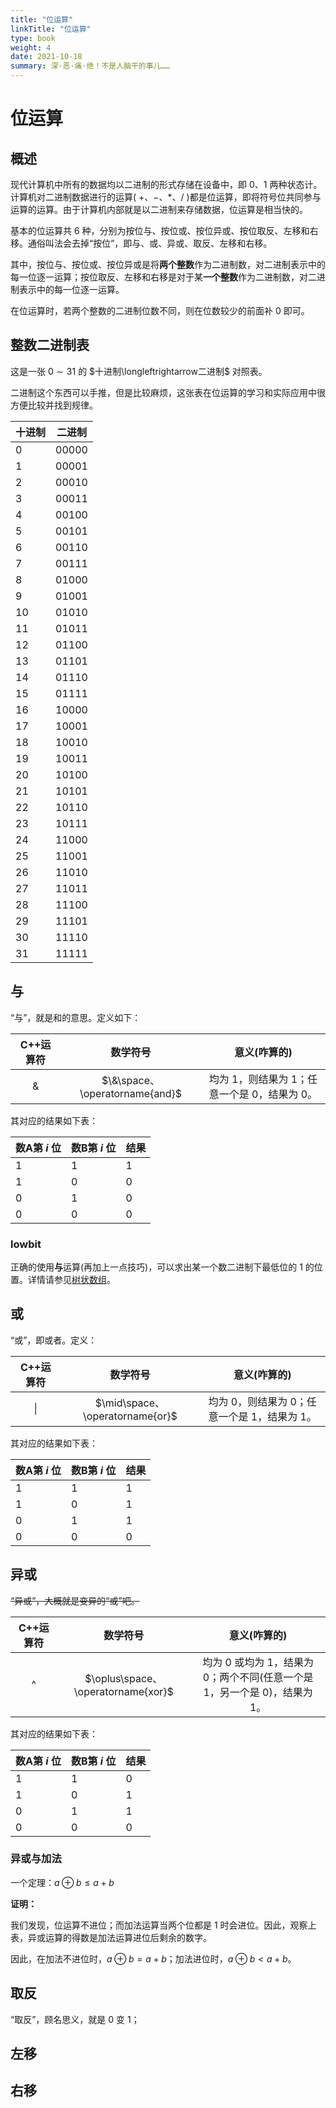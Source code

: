 ```yaml
---
title: "位运算"
linkTitle: "位运算"
type: book
weight: 4
date: 2021-10-18
summary: 深·恶·痛·绝！不是人脑干的事儿……
---
```


# 位运算

## 概述

现代计算机中所有的数据均以二进制的形式存储在设备中，即 $0$、$1$ 两种状态计。计算机对二进制数据进行的运算( $+$、$-$、$*$、$/$ )都是位运算，即将符号位共同参与运算的运算。由于计算机内部就是以二进制来存储数据，位运算是相当快的。

基本的位运算共 $6$ 种，分别为按位与、按位或、按位异或、按位取反、左移和右移。通俗叫法会去掉“按位”，即与、或、异或、取反、左移和右移。

其中，按位与、按位或、按位异或是将**两个整数**作为二进制数，对二进制表示中的每一位逐一运算；按位取反、左移和右移是对于某**一个整数**作为二进制数，对二进制表示中的每一位逐一运算。

在位运算时，若两个整数的二进制位数不同，则在位数较少的前面补 $0$ 即可。

## 整数二进制表

这是一张 $0\sim31$ 的 $十进制\longleftrightarrow二进制$ 对照表。

二进制这个东西可以手推，但是比较麻烦，这张表在位运算的学习和实际应用中很方便比较并找到规律。

| 十进制 | 二进制 |
| ------ | ------ |
| 0      | 00000  |
| 1      | 00001  |
| 2      | 00010  |
| 3      | 00011  |
| 4      | 00100  |
| 5      | 00101  |
| 6      | 00110  |
| 7      | 00111  |
| 8      | 01000  |
| 9      | 01001  |
| 10     | 01010  |
| 11     | 01011  |
| 12     | 01100  |
| 13     | 01101  |
| 14     | 01110  |
| 15     | 01111  |
| 16     | 10000  |
| 17     | 10001  |
| 18     | 10010  |
| 19     | 10011  |
| 20     | 10100  |
| 21     | 10101  |
| 22     | 10110  |
| 23     | 10111  |
| 24     | 11000  |
| 25     | 11001  |
| 26     | 11010  |
| 27     | 11011  |
| 28     | 11100  |
| 29     | 11101  |
| 30     | 11110  |
| 31     | 11111  |

## 与

“与”，就是和的意思。定义如下：

| C++运算符 |            数学符号            |                     意义(咋算的)                     |
| :-------: | :----------------------------: | :--------------------------------------------------: |
|     &     | $\&\space、\operatorname{and}$ | 均为 $1$，则结果为 $1$；任意一个是 $0$，结果为 $0$。 |

其对应的结果如下表：

| 数A第 $i$ 位 | 数B第 $i$ 位 | 结果 |
| ------------ | ------------ | ---- |
| $1$          | $1$          | $1$  |
| $1$          | $0$          | $0$  |
| $0$          | $1$          | $0$  |
| $0$          | $0$          | $0$  |

### lowbit

正确的使用**与**运算(再加上一点技巧)，可以求出某一个数二进制下最低位的 $1$ 的位置。详情请参见[树状数组](../data数据结构/树状数组.md)。

## 或

“或”，即或者。定义：

| C++运算符 |            数学符号             |                     意义(咋算的)                     |
| :-------: | :-----------------------------: | :--------------------------------------------------: |
|    \|     | $\mid\space、\operatorname{or}$ | 均为 $0$，则结果为 $0$；任意一个是 $1$，结果为 $1$。 |

其对应的结果如下表：

| 数A第 $i$ 位 | 数B第 $i$ 位 | 结果 |
| ------------ | ------------ | ---- |
| $1$          | $1$          | $1$  |
| $1$          | $0$          | $1$  |
| $0$          | $1$          | $1$  |
| $0$          | $0$          | $0$  |

## 异或

~~“异或”，大概就是变异的“或”吧。~~

| C++运算符 |              数学符号              |                         意义(咋算的)                         |
| :-------: | :--------------------------------: | :----------------------------------------------------------: |
|     ^     | $\oplus\space、\operatorname{xor}$ | 均为 $0$ 或均为 $1$，结果为 $0$；两个不同(任意一个是 $1$，另一个是 $0$)，结果为 $1$。 |

其对应的结果如下表：

| 数A第 $i$ 位 | 数B第 $i$ 位 | 结果 |
| ------------ | ------------ | ---- |
| $1$          | $1$          | $0$  |
| $1$          | $0$          | $1$  |
| $0$          | $1$          | $1$  |
| $0$          | $0$          | $0$  |

### 异或与加法

一个定理：$a\oplus{b}\le{a+b}$

**证明：**

我们发现，位运算不进位；而加法运算当两个位都是 $1$ 时会进位。因此，观察上表，异或运算的得数是加法运算进位后剩余的数字。

因此，在加法不进位时，$a\oplus{b}={a+b}$；加法进位时，$a\oplus{b}<{a+b}$。

## 取反

“取反”，顾名思义，就是 $0$ 变 $1$；

## 左移

## 右移